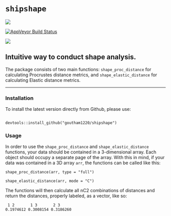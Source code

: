 # `shipshape`

[![](https://travis-ci.org/goutham1220/shipshape.svg?branch=master)](https://travis-ci.org/goutham1220/shipshape)

[![AppVeyor Build Status](https://ci.appveyor.com/api/projects/status/github/goutham1220/shipshape?branch=master&svg=true)](https://ci.appveyor.com/project/goutham1220/shipshape)

[![](https://cranlogs.r-pkg.org/badges/grand-total/shipshape)](https://cranlogs.r-pkg.org/badges/grand-total/shipshape)

## Intuitive way to conduct shape analysis.

The package consists of two main functions: `shape_proc_distance` for calculating Procrustes distance metrics, and `shape_elastic_distance` for calculating Elastic distance metrics.
 
---------------

### Installation

To install the latest version directly from Github, please use:
<pre><code>
devtools::install_github("goutham1220/shipshape")
</code></pre>

### Usage

In order to use the `shape_proc_distance` and `shape_elastic_distance` functions, your data should be contained in a 3-dimensional array. 
Each object should occupy a separate page of the array. With this in mind, if your data was contained in a 3D array `arr`, the functions can be called like this:
<pre><code>shape_proc_distance(arr, type = "full")</code></pre>
<pre><code>shape_elastic_distance(arr, mode = "C")</code></pre>

The functions will then calculate all nC2 combinations of distances and return the distances, properly labeled, as a vector, like so:

<pre><code> 1 2       1 3       2 3 
0.1974612 0.3008154 0.3186260</code></pre>
